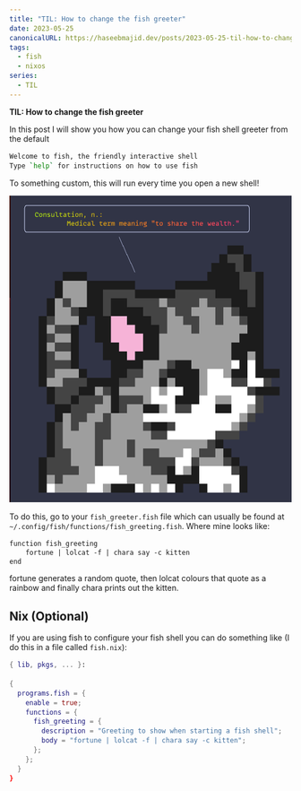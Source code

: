 ```yaml
---
title: "TIL: How to change the fish greeter"
date: 2023-05-25
canonicalURL: https://haseebmajid.dev/posts/2023-05-25-til-how-to-change-fish-greeter
tags:
  - fish
  - nixos
series:
  - TIL
---
```


**TIL: How to change the fish greeter**

In this post I will show you how you can change your fish shell greeter from the default

```bash
Welcome to fish, the friendly interactive shell
Type `help` for instructions on how to use fish
```

To something custom, this will run every time you open a new shell!

![Fish Greeting](images/greeting.png)

To do this, go to your `fish_greeter.fish` file which can usually be found at `~/.config/fish/functions/fish_greeting.fish`.
Where mine looks like: 

```fish
function fish_greeting
    fortune | lolcat -f | chara say -c kitten
end
```

fortune generates a random quote, then lolcat colours that quote as a rainbow and finally chara prints out the kitten.

## Nix (Optional)

If you are using fish to configure your fish shell you can do something like (I do this in a file called `fish.nix`):

```nix
{ lib, pkgs, ... }:

{
  programs.fish = {
    enable = true;
    functions = {
      fish_greeting = {
        description = "Greeting to show when starting a fish shell";
        body = "fortune | lolcat -f | chara say -c kitten";
      };
    };
  }
}
```



